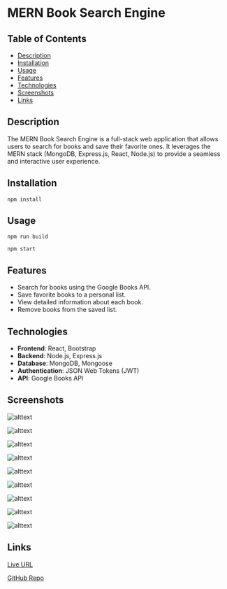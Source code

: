# MERN Book Search Engine

## Table of Contents
- [Description](#description)
- [Installation](#installation)
- [Usage](#usage)
- [Features](#features)
- [Technologies](#technologies)
- [Screenshots](#screenshots)
- [Links](#links)

## Description
The MERN Book Search Engine is a full-stack web application that allows users to search for books and save their favorite ones. It leverages the MERN stack (MongoDB, Express.js, React, Node.js) to provide a seamless and interactive user experience.

## Installation

```
npm install
```

## Usage

```
npm run build
```

```
npm start
```


## Features
- Search for books using the Google Books API.
- Save favorite books to a personal list.
- View detailed information about each book.
- Remove books from the saved list.

## Technologies
- **Frontend**: React, Bootstrap
- **Backend**: Node.js, Express.js
- **Database**: MongoDB, Mongoose
- **Authentication**: JSON Web Tokens (JWT)
- **API**: Google Books API

## Screenshots

![alttext](./public/assets/startpage.png)

![alttext](./public/assets/signup.png)

![alttext](./public/assets/login.png)

![alttext](./public/assets/loggedin.png)

![alttext](./public/assets/searchnotloggedin.png)

![alttext](./public/assets/booksearchloggedin.png)

![alttext](./public/assets/booksaved.png)

![alttext](./public/assets/savedbookpage.png)

![alttext](./public/assets/MongoDBAtlas.png)


## Links

[Live URL](https://mern-book-search-engine-txww.onrender.com)

[GitHub Repo](https://github.com/zoniaramirez/mern-book-search-engine)

